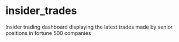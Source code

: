 # insider_trades
Insider trading dashboard displaying the latest trades made by senior positions in fortune 500 companies
